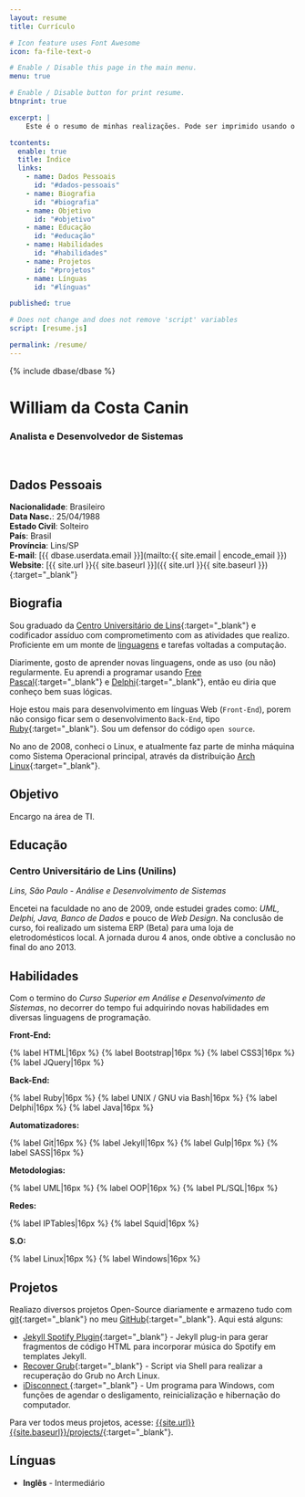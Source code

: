 ```yaml
---
layout: resume
title: Currículo

# Icon feature uses Font Awesome
icon: fa-file-text-o

# Enable / Disable this page in the main menu.
menu: true

# Enable / Disable button for print resume.
btnprint: true

excerpt: |
    Este é o resumo de minhas realizações. Pode ser imprimido usando o atalho do navegador (Ctrl + P) ou usando o botão 'Imprimir'.

tcontents:
  enable: true
  title: Índice
  links:
    - name: Dados Pessoais
      id: "#dados-pessoais"
    - name: Biografia
      id: "#biografia"
    - name: Objetivo
      id: "#objetivo"      
    - name: Educação
      id: "#educação"
    - name: Habilidades
      id: "#habilidades"
    - name: Projetos
      id: "#projetos"
    - name: Línguas
      id: "#línguas"      

published: true

# Does not change and does not remove 'script' variables
script: [resume.js]

permalink: /resume/
---
```


{% include dbase/dbase %}

#  William da Costa Canin
### Analista e Desenvolvedor de Sistemas

<br>

## Dados Pessoais

**Nacionalidade**: Brasileiro   
**Data Nasc.**: 25/04/1988  
**Estado Civil**: Solteiro   
**País**: Brasil   
**Província**: Lins/SP   
**E-mail**: [{{ dbase.userdata.email }}](mailto:{{ site.email | encode_email }})   
**Website**: [{{ site.url }}{{ site.baseurl }}]({{ site.url }}{{ site.baseurl }}){:target="_blank"}   


## Biografia

Sou graduado da [Centro Universitário de Lins](http://www.unilins.edu.br/){:target="_blank"} e codificador assíduo com comprometimento com as atividades que realizo. Proficiente em um monte de [linguagens](#habilidades) e tarefas voltadas a computação. 

Diarimente, gosto de aprender novas linguagens, onde as uso (ou não) regularmente. Eu aprendi a programar usando [Free Pascal](http://www.freepascal.org/){:target="_blank"} e [Delphi](https://www.embarcadero.com/products/delphi){:target="_blank"}, então eu diria que conheço bem suas lógicas. 

Hoje estou mais para desenvolvimento em línguas Web (`Front-End`), porem não consigo ficar sem o desenvolvimento `Back-End`, tipo [Ruby](https://www.ruby-lang.org){:target="_blank"}.  Sou um defensor do código `open source`.

No ano de 2008, conheci o Linux, e atualmente faz parte de minha máquina como Sistema Operacional principal, através da distribuição [Arch Linux](https://www.archlinux.org/){:target="_blank"}.

## Objetivo

Encargo na área de TI.

## Educação

### Centro Universitário de Lins (Unilins)

*Lins, São Paulo - Análise e Desenvolvimento de Sistemas*

Encetei na faculdade no ano de 2009, onde estudei grades como: *UML, Delphi, Java, Banco de Dados* e pouco de *Web Design*. Na conclusão de curso, foi realizado um sistema ERP (Beta) para uma loja de eletrodomésticos local. A jornada durou 4 anos, onde obtive a conclusão no final do ano 2013.

## Habilidades

Com o termino do *Curso Superior em Análise e Desenvolvimento de Sistemas*, no decorrer do tempo fui adquirindo novas habilidades em diversas linguagens de programação.

**Front-End:**   

{% label HTML|16px %}
{% label Bootstrap|16px %}
{% label CSS3|16px %}
{% label JQuery|16px %}

**Back-End:**

{% label Ruby|16px %}
{% label UNIX / GNU via Bash|16px %}
{% label Delphi|16px %}
{% label Java|16px %}

**Automatizadores:**

{% label Git|16px %}
{% label Jekyll|16px %}
{% label Gulp|16px %}
{% label SASS|16px %}

**Metodologias:**

{% label UML|16px %}
{% label OOP|16px %}
{% label PL/SQL|16px %}


**Redes:**

{% label IPTables|16px %}
{% label Squid|16px %}

**S.O:**

{% label Linux|16px %}
{% label Windows|16px %}


## Projetos

Realiazo diversos projetos Open-Source diariamente e armazeno tudo com [git](https://git-scm.com/){:target="_blank"} no meu [GitHub](https://github.com/williamcanin){:target="_blank"}. Aqui está alguns:

* [Jekyll Spotify Plugin](http://williamcanin.github.io/jekyll-spotify-plugin){:target="_blank"} - Jekyll plug-in para gerar fragmentos de código HTML para incorporar música do Spotify em templates Jekyll.
* [Recover Grub](https://github.com/williamcanin/recover-grub){:target="_blank"} - Script via Shell para realizar a recuperação do Grub no Arch Linux.
* [iDisconnect ](http://williamcanin.com/idisconnect){:target="_blank"} - Um programa para Windows, com funções de agendar o desligamento, reinicialização e hibernação do computador.

Para ver todos meus projetos, acesse: [{{site.url}}{{site.baseurl}}/projects/]({{site.url}}{{site.baseurl}}/projects/){:target="_blank"}.
## Línguas

* **Inglês** - Intermediário   